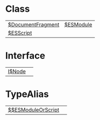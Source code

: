 # Class



|                                                                                                           |                                                                                           |
| --------------------------------------------------------------------------------------------------------- | ----------------------------------------------------------------------------------------- |
| [$DocumentFragment](https://hamedfathi.gitbook.io/aurelia-2-doc-api/aot/vm/ast/class/usddocumentfragment) | [$ESModule](https://hamedfathi.gitbook.io/aurelia-2-doc-api/aot/vm/ast/class/usdesmodule) |
| [$ESScript](https://hamedfathi.gitbook.io/aurelia-2-doc-api/aot/vm/ast/class/usdesscript)                 |                                                                                           |



# Interface



|                                                                                         |     |
| --------------------------------------------------------------------------------------- | --- |
| [I$Node](https://hamedfathi.gitbook.io/aurelia-2-doc-api/aot/vm/ast/interface/iusdnode) |     |



# TypeAlias



|                                                                                                                   |     |
| ----------------------------------------------------------------------------------------------------------------- | --- |
| [$$ESModuleOrScript](https://hamedfathi.gitbook.io/aurelia-2-doc-api/aot/vm/ast/typealias/usdusdesmoduleorscript) |     |


